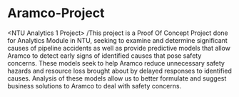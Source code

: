# Aramco-Project
<NTU Analytics 1 Project>
/This project is a Proof Of Concept Project done for Analytics Module in NTU, seeking to examine and determine significant causes of pipeline accidents as well as provide predictive models that allow Aramco to detect early signs of identified causes that pose safety concerns. 
These models seek to help Aramco reduce unnecessary safety hazards and resource loss brought about by delayed responses to identified causes.
Analysis of these models allow us to better formulate and suggest business solutions to Aramco to deal with safety concerns.
